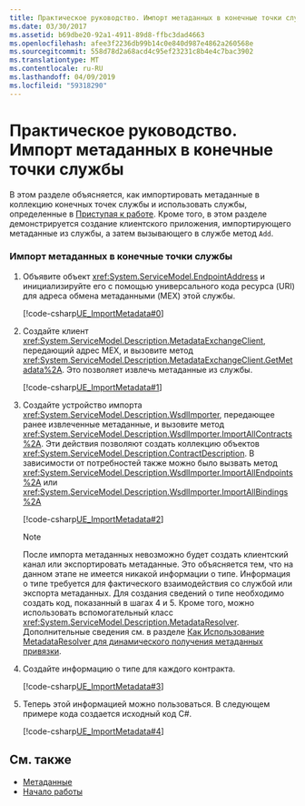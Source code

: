 ```yaml
---
title: Практическое руководство. Импорт метаданных в конечные точки службы
ms.date: 03/30/2017
ms.assetid: b69dbe20-92a1-4911-89d8-ffbc3dad4663
ms.openlocfilehash: afee3f2236db99b14c0e840d987e4862a260568e
ms.sourcegitcommit: 558d78d2a68acd4c95ef23231c8b4e4c7bac3902
ms.translationtype: MT
ms.contentlocale: ru-RU
ms.lasthandoff: 04/09/2019
ms.locfileid: "59318290"
---
```

# <a name="how-to-import-metadata-into-service-endpoints"></a>Практическое руководство. Импорт метаданных в конечные точки службы
В этом разделе объясняется, как импортировать метаданные в коллекцию конечных точек службы и использовать службы, определенные в [Приступая к работе](../../../../docs/framework/wcf/samples/getting-started-sample.md). Кроме того, в этом разделе демонстрируется создание клиентского приложения, импортирующего метаданные из службы, а затем вызывающего в службе метод `Add`.  
  
### <a name="to-import-metadata-into-service-endpoints"></a>Импорт метаданных в конечные точки службы  
  
1. Объявите объект <xref:System.ServiceModel.EndpointAddress> и инициализируйте его с помощью универсального кода ресурса (URI) для адреса обмена метаданными (MEX) этой службы.  
  
     [!code-csharp[UE_ImportMetadata#0](../../../../samples/snippets/csharp/VS_Snippets_CFX/ue_importmetadata/cs/client.cs#0)]  
  
2. Создайте клиент <xref:System.ServiceModel.Description.MetadataExchangeClient>, передающий адрес MEX, и вызовите метод <xref:System.ServiceModel.Description.MetadataExchangeClient.GetMetadata%2A>. Это позволяет извлечь метаданные из службы.  
  
     [!code-csharp[UE_ImportMetadata#1](../../../../samples/snippets/csharp/VS_Snippets_CFX/ue_importmetadata/cs/client.cs#1)]  
  
3. Создайте устройство импорта <xref:System.ServiceModel.Description.WsdlImporter>, передающее ранее извлеченные метаданные, и вызовите метод <xref:System.ServiceModel.Description.WsdlImporter.ImportAllContracts%2A>. Эти действия позволяют создать коллекцию объектов <xref:System.ServiceModel.Description.ContractDescription>. В зависимости от потребностей также можно было вызвать метод <xref:System.ServiceModel.Description.WsdlImporter.ImportAllEndpoints%2A> или <xref:System.ServiceModel.Description.WsdlImporter.ImportAllBindings%2A>  
  
     [!code-csharp[UE_ImportMetadata#2](../../../../samples/snippets/csharp/VS_Snippets_CFX/ue_importmetadata/cs/client.cs#2)]  
  
    > [!NOTE]
    >  После импорта метаданных невозможно будет создать клиентский канал или экспортировать метаданные. Это объясняется тем, что на данном этапе не имеется никакой информации о типе. Информация о типе требуется для фактического взаимодействия со службой или экспорта метаданных. Для создания сведений о типе необходимо создать код, показанный в шагах 4 и 5. Кроме того, можно использовать вспомогательный класс <xref:System.ServiceModel.Description.MetadataResolver>. Дополнительные сведения см. в разделе [Как Использование MetadataResolver для динамического получения метаданных привязки](../../../../docs/framework/wcf/feature-details/how-to-use-metadataresolver-to-obtain-binding-metadata-dynamically.md).  
  
4. Создайте информацию о типе для каждого контракта.  
  
     [!code-csharp[UE_ImportMetadata#3](../../../../samples/snippets/csharp/VS_Snippets_CFX/ue_importmetadata/cs/client.cs#3)]  
  
5. Теперь этой информацией можно пользоваться. В следующем примере кода создается исходный код C#.  
  
     [!code-csharp[UE_ImportMetadata#4](../../../../samples/snippets/csharp/VS_Snippets_CFX/ue_importmetadata/cs/client.cs#4)]  
  
## <a name="see-also"></a>См. также

- [Метаданные](../../../../docs/framework/wcf/feature-details/metadata.md)
- [Начало работы](../../../../docs/framework/wcf/samples/getting-started-sample.md)
